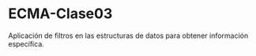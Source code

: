 # ECMA-Clase03
Aplicación de filtros en las estructuras de datos para obtener información específica.
